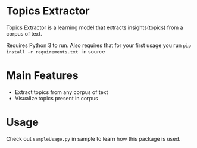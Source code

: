 Topics Extractor
===============================================

Topics Extractor is a learning model that extracts insights(topics) from a corpus of text.

Requires Python 3 to run. Also requires that for your first usage you run ```pip install -r requirements.txt ``` in source

# Main Features
- Extract topics from any corpus of text 
- Visualize topics present in corpus

# Usage
Check out ```sampleUsage.py``` in sample to learn how this package is used.



